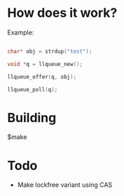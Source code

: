 # How does it work?
Example:


```c

char* obj = strdup("test");

void *q = llqueue_new();

llqueue_offer(q, obj);

llqueue_poll(q);


```

# Building
$make

# Todo

- Make lockfree variant using CAS

